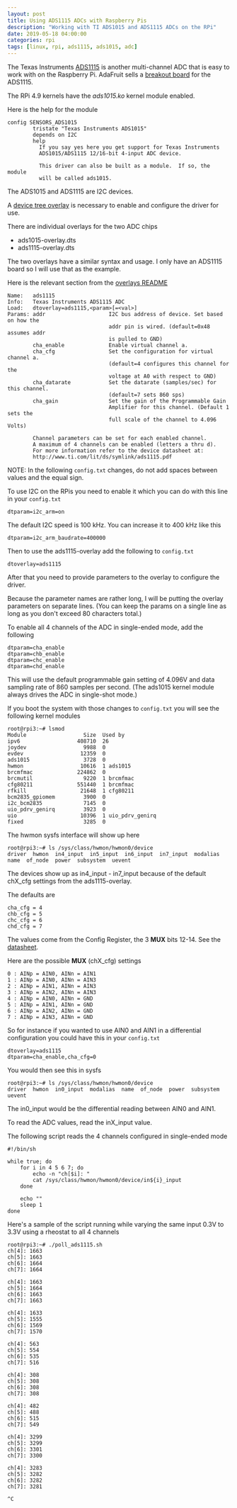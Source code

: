 ```yaml
---
layout: post
title: Using ADS1115 ADCs with Raspberry Pis
description: "Working with TI ADS1015 and ADS1115 ADCs on the RPi"
date: 2019-05-18 04:00:00
categories: rpi
tags: [linux, rpi, ads1115, ads1015, adc]
---
```


The Texas Instruments [ADS1115][ads1115] is another multi-channel ADC that is easy to work with on the Raspberry Pi. AdaFruit sells a [breakout board][adafruit-ads1115] for the ADS1115.

The RPi 4.9 kernels have the *ads1015.ko* kernel module enabled.

Here is the help for the module

    config SENSORS_ADS1015
            tristate "Texas Instruments ADS1015"
            depends on I2C
            help
              If you say yes here you get support for Texas Instruments
              ADS1015/ADS1115 12/16-bit 4-input ADC device.

              This driver can also be built as a module.  If so, the module
              will be called ads1015.

The ADS1015 and ADS1115 are I2C devices.

A [device tree overlay][rpi-overlays] is necessary to enable and configure the driver for use.

There are individual overlays for the two ADC chips

* ads1015-overlay.dts
* ads1115-overlay.dts

The two overlays have a similar syntax and usage. I only have an ADS1115 board so I will use that as the example.

Here is the relevant section from the [overlays README][overlays-readme]

    Name:   ads1115
    Info:   Texas Instruments ADS1115 ADC
    Load:   dtoverlay=ads1115,<param>[=<val>]
    Params: addr                    I2C bus address of device. Set based on how the
                                    addr pin is wired. (default=0x48 assumes addr
                                    is pulled to GND)
            cha_enable              Enable virtual channel a.
            cha_cfg                 Set the configuration for virtual channel a.
                                    (default=4 configures this channel for the
                                    voltage at A0 with respect to GND)
            cha_datarate            Set the datarate (samples/sec) for this channel.
                                    (default=7 sets 860 sps)
            cha_gain                Set the gain of the Programmable Gain
                                    Amplifier for this channel. (Default 1 sets the
                                    full scale of the channel to 4.096 Volts)

            Channel parameters can be set for each enabled channel.
            A maximum of 4 channels can be enabled (letters a thru d).
            For more information refer to the device datasheet at:
            http://www.ti.com/lit/ds/symlink/ads1115.pdf


NOTE: In the following `config.txt` changes, do not add spaces between values and the equal sign.

To use I2C on the RPis you need to enable it which you can do with this line in your `config.txt`

    dtparam=i2c_arm=on

The default I2C speed is 100 kHz. You can increase it to 400 kHz like this

    dtparam=i2c_arm_baudrate=400000

Then to use the ads1115-overlay add the following to `config.txt`

    dtoverlay=ads1115

After that you need to provide parameters to the overlay to configure the driver.

Because the parameter names are rather long, I will be putting the overlay parameters on separate lines. (You can keep the params on a single line as long as you don't exceed 80 characters total.)

To enable all 4 channels of the ADC in single-ended mode, add the following

    dtparam=cha_enable
    dtparam=chb_enable
    dtparam=chc_enable
    dtparam=chd_enable

This will use the default programmable gain setting of 4.096V and data sampling rate of 860 samples per second. (The ads1015 kernel module always drives the ADC in single-shot mode.)

If you boot the system with those changes to `config.txt` you will see the following kernel modules

    root@rpi3:~# lsmod
    Module                  Size  Used by
    ipv6                  408710  26
    joydev                  9988  0
    evdev                  12359  0
    ads1015                 3728  0
    hwmon                  10616  1 ads1015
    brcmfmac              224862  0
    brcmutil                9220  1 brcmfmac
    cfg80211              551440  1 brcmfmac
    rfkill                 21648  1 cfg80211
    bcm2835_gpiomem         3900  0
    i2c_bcm2835             7145  0
    uio_pdrv_genirq         3923  0
    uio                    10396  1 uio_pdrv_genirq
    fixed                   3285  0

The hwmon sysfs interface will show up here

    root@rpi3:~# ls /sys/class/hwmon/hwmon0/device
    driver  hwmon  in4_input  in5_input  in6_input  in7_input  modalias  name  of_node  power  subsystem  uevent


The devices show up as in4\_input - in7\_input because of the default chX\_cfg settings from the ads1115-overlay.

The defaults are

    cha_cfg = 4
    chb_cfg = 5
    chc_cfg = 6
    chd_cfg = 7

The values come from the Config Register, the 3 **MUX** bits 12-14. See the [datasheet][ads1115].

Here are the possible **MUX** (chX\_cfg) settings

    0 : AINp = AIN0, AINn = AIN1
    1 : AINp = AIN0, AINn = AIN3
    2 : AINp = AIN1, AINn = AIN3
    3 : AINp = AIN2, AINn = AIN3
    4 : AINp = AIN0, AINn = GND
    5 : AINp = AIN1, AINn = GND
    6 : AINp = AIN2, AINn = GND
    7 : AINp = AIN3, AINn = GND

So for instance if you wanted to use AIN0 and AIN1 in a differential configuration you could have this in your `config.txt`

    dtoverlay=ads1115
    dtparam=cha_enable,cha_cfg=0

You would then see this in sysfs

    root@rpi3:~# ls /sys/class/hwmon/hwmon0/device
    driver  hwmon  in0_input  modalias  name  of_node  power  subsystem  uevent

The in0\_input would be the differential reading between AIN0 and AIN1.

To read the ADC values, read the inX_input value.

The following script reads the 4 channels configured in single-ended mode

    #!/bin/sh

    while true; do
        for i in 4 5 6 7; do
            echo -n "ch[$i]: "
            cat /sys/class/hwmon/hwmon0/device/in${i}_input
        done

        echo ""
        sleep 1
    done

Here's a sample of the script running while varying the same input 0.3V to 3.3V using a rheostat to all 4 channels

    root@rpi3:~# ./poll_ads1115.sh
    ch[4]: 1663
    ch[5]: 1663
    ch[6]: 1664
    ch[7]: 1664

    ch[4]: 1663
    ch[5]: 1664
    ch[6]: 1663
    ch[7]: 1663

    ch[4]: 1633
    ch[5]: 1555
    ch[6]: 1569
    ch[7]: 1570

    ch[4]: 563
    ch[5]: 554
    ch[6]: 535
    ch[7]: 516

    ch[4]: 308
    ch[5]: 308
    ch[6]: 308
    ch[7]: 308

    ch[4]: 482
    ch[5]: 488
    ch[6]: 515
    ch[7]: 549

    ch[4]: 3299
    ch[5]: 3299
    ch[6]: 3301
    ch[7]: 3300

    ch[4]: 3283
    ch[5]: 3282
    ch[6]: 3282
    ch[7]: 3281

    ^C

[ads1115]: https://cdn-shop.adafruit.com/datasheets/ads1115.pdf
[adafruit-ads1115]: https://www.adafruit.com/products/1085
[rpi-overlays]: https://www.raspberrypi.org/documentation/configuration/device-tree.md
[linux-hwmon]: http://lxr.free-electrons.com/source/Documentation/hwmon/sysfs-interface
[overlays-readme]: https://github.com/raspberrypi/linux/blob/rpi-4.9.y/arch/arm/boot/dts/overlays/README
